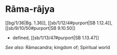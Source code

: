 # Rāma-rājya

[[bg/1/36|Bg. 1.36]], [[sb/1/12/4#purport|SB 1.12.4]], [[sb/9/10/50#purport|SB 9.10.50]]

* defined, [[sb/1/13/47#purport|SB 1.13.47]]

*See also:* Rāmacandra; kingdom of; Spiritual world
